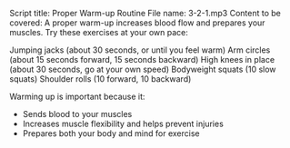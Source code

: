 Script title: Proper Warm-up Routine
File name: 3-2-1.mp3
Content to be covered:
A proper warm-up increases blood flow and prepares your muscles. Try these exercises at your own pace:

Jumping jacks (about 30 seconds, or until you feel warm)
Arm circles (about 15 seconds forward, 15 seconds backward)
High knees in place (about 30 seconds, go at your own speed)
Bodyweight squats (10 slow squats)
Shoulder rolls (10 forward, 10 backward)

Warming up is important because it:
- Sends blood to your muscles
- Increases muscle flexibility and helps prevent injuries
- Prepares both your body and mind for exercise